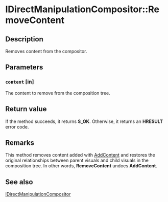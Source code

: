 # IDirectManipulationCompositor::RemoveContent

## Description

Removes content from the compositor.

## Parameters

### `content` [in]

The content to remove from the composition tree.

## Return value

If the method succeeds, it returns **S_OK**. Otherwise, it returns an **HRESULT** error code.

## Remarks

This method removes content added with [AddContent](https://learn.microsoft.com/previous-versions/windows/desktop/api/directmanipulation/nf-directmanipulation-idirectmanipulationcompositor-addcontent) and restores the original relationships between parent visuals and child visuals in the composition tree. In other words, **RemoveContent** undoes **AddContent**.

## See also

[IDirectManipulationCompositor](https://learn.microsoft.com/previous-versions/windows/desktop/api/directmanipulation/nn-directmanipulation-idirectmanipulationcompositor)